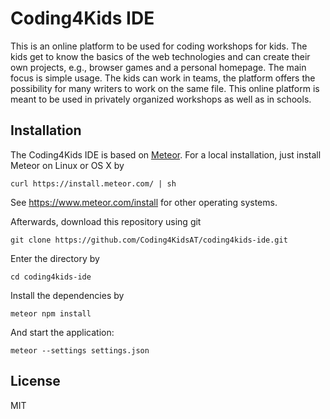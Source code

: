 # Coding4Kids IDE

This is an online platform to be used for coding workshops for kids. The kids get to know the basics of the web technologies and can create their own projects, e.g., browser games and a personal homepage. The main focus is simple usage. The kids can work in teams, the platform offers the possibility for many writers to work on the same file. This online platform is meant to be used in privately organized workshops as well as in schools. 

## Installation

The Coding4Kids IDE is based on [Meteor](https://www.meteor.com/). For a local installation, just install Meteor on Linux or OS X by

```
curl https://install.meteor.com/ | sh
```

See https://www.meteor.com/install for other operating systems.

Afterwards, download this repository using git

```
git clone https://github.com/Coding4KidsAT/coding4kids-ide.git
```

Enter the directory by

```
cd coding4kids-ide
```

Install the dependencies by

```
meteor npm install
```

And start the application:

```
meteor --settings settings.json
```

## License

MIT